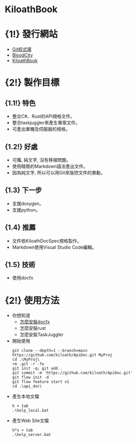 # KiloathBook
# {1!} 發行網站
* [Git程式庫](https://github.com/kiloath/KiloathBook)
* [BloodCity](https://bloodcity.netlify.app/)
* [KiloathBook](https://KiloathBook.netlify.app/)
# {2!} 製作目標
## {1.1!} 特色
* 整合C#、Rust的API規格文件。
* 整合taskjuggler來產生專案文件。
* 可產出單機及伺服器的規格。
## {1.2!} 好處
* 可攜, 純文字, 沒有移植問題。
* 使用精簡的Markdown語法產出文件。 
* 因為純文字, 所以可以用Git來版控文件的異動。
## {1.3} 下一步
* 支援doxygen。
* 支援python。
## {1.4} 推薦
* 文件依KiloathDocSpec規格製作。
* Markdown使用Visual Studio Code編輯。
## {1.5} 技術
* 使用docfx
# {2!} 使用方法
* 你想知道
  * [怎麼安裝docfx](https://bloodcity.netlify.app/rack_about/docfx_install.html)
  * 怎麼安裝rust
  * 怎麼安裝TaskJuggler
* 開始使用
  ```
  git clone --depth=1 --branch=main https://github.com/kiloath/ApiDoc.git MyProj
  cd .\MyProj\
  rm .git -r -fo
  git init -q; git add .
  git commit -m 'https://github.com/kiloath/ApiDoc.git'
  git flow init -d
  git flow feature start v1
  cd .\api_doc\
  ```
* 產生本地文檔
  ```
  h + tab
  .\help_local.bat
  ```
* 產生Web Site文檔  
  ```
  h*s + tab
  .\help_server.bat
  ```
